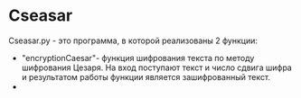 # Cseasar
Cseasar.py - это программа, в которой реализованы 2 функции:
+ "encryptionCaesar"- функция шифрования текста по методу шифрования Цезаря. На вход поступают текст и число сдвига шифра и результатом работы функции является зашифрованный текст.
+ 
